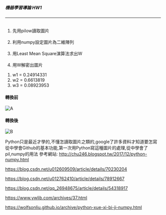 ##### 機器學習導論 HW1 #
--------------------------
<ol>
  <li>先用pilow讀取圖片</li>
  <li>利用numpy設定圖片為二維陣列</li>
  <li>用Least Mean Square演算法求出W</li>
  <li>用W解密出圖片</li>
</ol>

<ol>
  <li>w1 = 0.24914331 </li>
  <li>w2 = 0.6613819 </li>
  <li>w3 = 0.08923953 </li>
</ol>

#### 轉換前 #
![A](https://imgur.com/om0Bba0)

#### 轉換後 #
![B](https://imgur.com/kIFpn4l)


Python只是最近才學的,不懂怎讀取圖片之類的,google了許多資料才知道要怎寫
從中學會Github的基本功能,第一次用Python寫這種圖片的處理,從中學會了pil,numpy的用法
參考網站:
http://chu246.blogspot.tw/2017/12/python-numpy.html

https://blog.csdn.net/u012609509/article/details/70230204

https://blog.csdn.net/u012762410/article/details/78912667

https://blog.csdn.net/qq_26948675/article/details/54318917

https://www.ywlib.com/archives/37.html

https://wolfsonliu.github.io/archive/python-xue-xi-bi-ji-numpy.html

